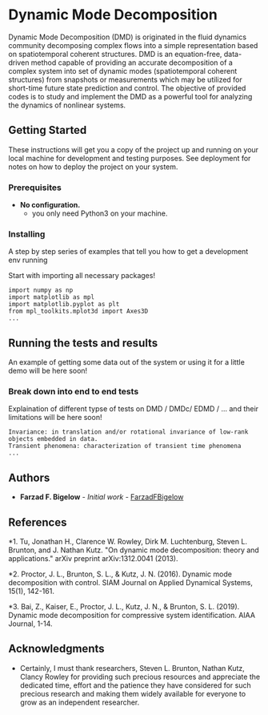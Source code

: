# Dynamic Mode Decomposition

Dynamic Mode Decomposition (DMD) is originated in the fluid dynamics community decomposing complex flows into a simple representation based on spatiotemporal coherent structures. DMD is an equation-free, data-driven method capable of providing an accurate decomposition of a complex system into set of dynamic modes (spatiotemporal coherent structures) from snapshots or measurements which may be utilized for short-time future state prediction and control. The objective of provided codes is to study and implement the DMD as a powerful tool for analyzing the dynamics of nonlinear systems.

## Getting Started

These instructions will get you a copy of the project up and running on your local machine for development and testing purposes. See deployment for notes on how to deploy the project on your system.

### Prerequisites

- **No configuration.**
  * you only need Python3 on your machine.

### Installing

A step by step series of examples that tell you how to get a development env running

Start with importing all necessary packages!

```
import numpy as np
import matplotlib as mpl
import matplotlib.pyplot as plt
from mpl_toolkits.mplot3d import Axes3D
...
```

## Running the tests and results

An example of getting some data out of the system or using it for a little demo will be here soon!

### Break down into end to end tests

Explaination of different typse of tests on DMD / DMDc/ EDMD / ... and their limitations will be here soon!

```
Invariance: in translation and/or rotational invariance of low-rank objects embedded in data.
Transient phenomena: characterization of transient time phenomena
...
```

## Authors

* **Farzad F. Bigelow** - *Initial work* - [FarzadFBigelow](https://github.com/FarzadFBigelow)

## References
*1. Tu, Jonathan H., Clarence W. Rowley, Dirk M. Luchtenburg, Steven L. Brunton, and J. Nathan Kutz. "On dynamic mode decomposition: theory and applications." arXiv preprint arXiv:1312.0041 (2013).

*2. Proctor, J. L., Brunton, S. L., & Kutz, J. N. (2016). Dynamic mode decomposition with control. SIAM Journal on Applied Dynamical Systems, 15(1), 142-161.

*3. Bai, Z., Kaiser, E., Proctor, J. L., Kutz, J. N., & Brunton, S. L. (2019). Dynamic mode decomposition for compressive system    identification. AIAA Journal, 1-14.

## Acknowledgments

* Certainly, I must thank researchers, Steven L. Brunton, Nathan Kutz, Clancy Rowley for providing such precious resources and appreciate the dedicated time, effort and the patience they have considered for such precious research and making them widely available for everyone to grow as an independent researcher.
